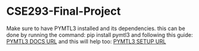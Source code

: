 # CSE293-Final-Project

Make sure to have PYMTL3 installed and its dependencies.
this can be done by running the command: 
pip install pymtl3 and 
following this guide: 
[PYMTL3 DOCS URL](https://pymtl3.readthedocs.io/en/latest/intro/installation.html)
and this will help too:
[PYMTL3 SETUP URL](https://pymtl.github.io/)
